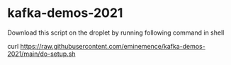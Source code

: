 # kafka-demos-2021
Download this script on the droplet by running following command in shell

curl https://raw.githubusercontent.com/eminemence/kafka-demos-2021/main/do-setup.sh
